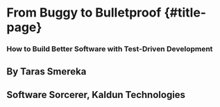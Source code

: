 # From Buggy to Bulletproof {#title-page}
### How to Build Better Software with Test-Driven Development
## By Taras Smereka
## Software Sorcerer, Kaldun Technologies
